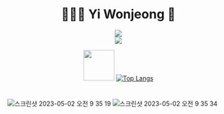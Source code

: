 <div align=center>
  
  # 👩🏻‍💻 Yi Wonjeong 🌱

  <a href="https://this-circle-jeong.tistory.com/"><img src="https://img.shields.io/badge/BLOG-000000?style=flat-square&logo=Tistory&logoColor=white"/></a>  
  <a href="mailto:monosnsv@gmail.com"><img src="https://img.shields.io/badge/MAIL-EA4335?style=flat-square&logo=Gmail&logoColor=white"/></a>


   <img src="https://user-images.githubusercontent.com/110754810/235557061-8810de22-25d6-4535-8358-1658cf57fffd.gif" width="70" height="auto"> [![Top Langs](https://github-readme-stats.vercel.app/api/top-langs/?username=Yiwonjeong&layout=compact&theme=transparent)](https://github.com/Yiwonjeong/github-readme-stats) 
  
  
  
</div>

#

![스크린샷 2023-05-02 오전 9 35 19](https://user-images.githubusercontent.com/110754810/235555285-937f9aef-59cc-4ab5-acc4-0000d2cdeeee.png)
![스크린샷 2023-05-02 오전 9 35 34](https://user-images.githubusercontent.com/110754810/235555282-c94f80cb-6ff6-448e-bc21-8d0b7ef7a2ef.png)

